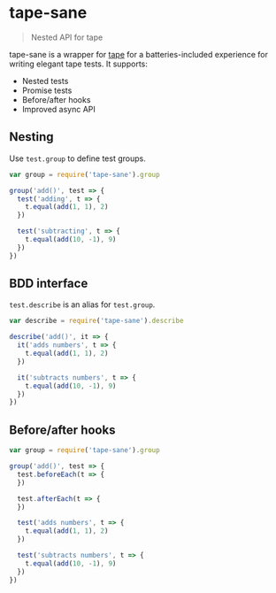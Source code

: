 # tape-sane

> Nested API for tape

tape-sane is a wrapper for [tape][] for a batteries-included experience for writing elegant tape tests. It supports:

- Nested tests
- Promise tests
- Before/after hooks
- Improved async API

[tape]: https://npmjs.com/package/tape

## Nesting

Use `test.group` to define test groups.

```js
var group = require('tape-sane').group

group('add()', test => {
  test('adding', t => {
    t.equal(add(1, 1), 2)
  })

  test('subtracting', t => {
    t.equal(add(10, -1), 9)
  })
})
```

## BDD interface

`test.describe` is an alias for `test.group`.

```js
var describe = require('tape-sane').describe

describe('add()', it => {
  it('adds numbers', t => {
    t.equal(add(1, 1), 2)
  })

  it('subtracts numbers', t => {
    t.equal(add(10, -1), 9)
  })
})
```

## Before/after hooks

```js
var group = require('tape-sane').group

group('add()', test => {
  test.beforeEach(t => {
  })

  test.afterEach(t => {
  })

  test('adds numbers', t => {
    t.equal(add(1, 1), 2)
  })

  test('subtracts numbers', t => {
    t.equal(add(10, -1), 9)
  })
})
```
